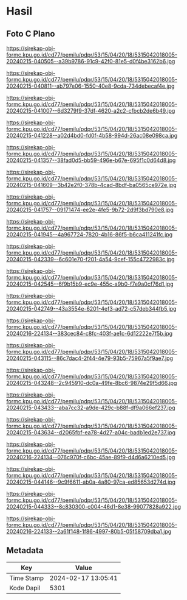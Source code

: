 # Hasil

## Foto C Plano

https://sirekap-obj-formc.kpu.go.id/cd77/pemilu/pdpr/53/15/04/20/18/5315042018005-20240215-040505--a39b9786-91c9-42f0-81e5-d0f4be3162b6.jpg

https://sirekap-obj-formc.kpu.go.id/cd77/pemilu/pdpr/53/15/04/20/18/5315042018005-20240215-040811--ab797e06-1550-40e8-9cda-734debecaf4e.jpg

https://sirekap-obj-formc.kpu.go.id/cd77/pemilu/pdpr/53/15/04/20/18/5315042018005-20240215-041007--6d3279f9-37df-4620-a2c2-cfbcb2de6b49.jpg

https://sirekap-obj-formc.kpu.go.id/cd77/pemilu/pdpr/53/15/04/20/18/5315042018005-20240215-041228--a02d4bd0-fd0f-4b58-994d-26ac08e098ca.jpg

https://sirekap-obj-formc.kpu.go.id/cd77/pemilu/pdpr/53/15/04/20/18/5315042018005-20240215-041357--38fad0d5-bb59-496e-b67e-695f1c0d64d8.jpg

https://sirekap-obj-formc.kpu.go.id/cd77/pemilu/pdpr/53/15/04/20/18/5315042018005-20240215-041609--3b42e2f0-378b-4cad-8bdf-ba0565ce972e.jpg

https://sirekap-obj-formc.kpu.go.id/cd77/pemilu/pdpr/53/15/04/20/18/5315042018005-20240215-041757--09171474-ee2e-4fe5-9b72-2d9f3bd790e8.jpg

https://sirekap-obj-formc.kpu.go.id/cd77/pemilu/pdpr/53/15/04/20/18/5315042018005-20240215-041945--4a967724-7820-4b16-86f5-b6ca411241fc.jpg

https://sirekap-obj-formc.kpu.go.id/cd77/pemilu/pdpr/53/15/04/20/18/5315042018005-20240215-042339--6c601e70-f201-4a54-9cef-155c4722983c.jpg

https://sirekap-obj-formc.kpu.go.id/cd77/pemilu/pdpr/53/15/04/20/18/5315042018005-20240215-042545--6f9b15b9-ec9e-455c-a9b0-f7e9a0cf76d1.jpg

https://sirekap-obj-formc.kpu.go.id/cd77/pemilu/pdpr/53/15/04/20/18/5315042018005-20240215-042749--43a3554e-6201-4ef3-ad72-c57deb344fb5.jpg

https://sirekap-obj-formc.kpu.go.id/cd77/pemilu/pdpr/53/15/04/20/18/5315042018005-20240216-224134--383cec84-c8fc-403f-ae1c-6d12222e7f5b.jpg

https://sirekap-obj-formc.kpu.go.id/cd77/pemilu/pdpr/53/15/04/20/18/5315042018005-20240215-043115--86c7dac4-2f44-4e79-93b5-75967a5f9ae7.jpg

https://sirekap-obj-formc.kpu.go.id/cd77/pemilu/pdpr/53/15/04/20/18/5315042018005-20240215-043248--2c945910-dc0a-49fe-8bc6-9874e29f5d66.jpg

https://sirekap-obj-formc.kpu.go.id/cd77/pemilu/pdpr/53/15/04/20/18/5315042018005-20240215-043433--aba7cc32-a9de-429c-b88f-df9a066ef237.jpg

https://sirekap-obj-formc.kpu.go.id/cd77/pemilu/pdpr/53/15/04/20/18/5315042018005-20240215-043634--d2065fbf-ea78-4d27-a04c-badb1ed2e737.jpg

https://sirekap-obj-formc.kpu.go.id/cd77/pemilu/pdpr/53/15/04/20/18/5315042018005-20240216-224134--076c970f-c6bc-45ae-89f9-d4d6a6210ed5.jpg

https://sirekap-obj-formc.kpu.go.id/cd77/pemilu/pdpr/53/15/04/20/18/5315042018005-20240215-044146--9c9f6611-ab0a-4a80-97ca-ed85653d274d.jpg

https://sirekap-obj-formc.kpu.go.id/cd77/pemilu/pdpr/53/15/04/20/18/5315042018005-20240215-044333--8c830300-c004-46d1-8e38-99077828a922.jpg

https://sirekap-obj-formc.kpu.go.id/cd77/pemilu/pdpr/53/15/04/20/18/5315042018005-20240216-224133--2a61f148-1f86-4997-80b5-05f58709dba1.jpg


## Metadata

| Key        | Value               |
| ---------- | ------------------- |
| Time Stamp | 2024-02-17 13:05:41 |
| Kode Dapil | 5301                |



